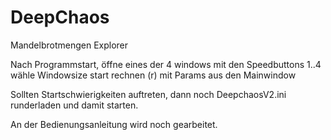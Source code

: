 # DeepChaos
Mandelbrotmengen Explorer

Nach Programmstart, öffne eines der 4 windows mit den Speedbuttons 1..4
wähle Windowsize
start rechnen (r) mit Params aus den Mainwindow

Sollten Startschwierigkeiten auftreten, dann noch DeepchaosV2.ini runderladen und damit starten.

An der Bedienungsanleitung wird noch gearbeitet.
